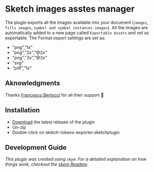 # Sketch images asstes manager

The plugin exports all the images available into your document (`images`, `fills images`, `symbol and symbol instances images`).
All the images are automatically added to a new page called `Exportable Assets` and set as exportable.
The Format export settings are set as:

-   "png","1x"
-   "png","2x","@2x"
-   "png","3x","@3x"
-   "svg"
-   "pdf","1x"

## Aknowledgments

Thanks [Francesco Bertocci](https://github.com/fbmore) for all their support :pray:

## Installation

-   [Download](../../releases/latest/download/sketch-images-assets-manager.sketchplugin.zip) the latest release of the plugin
-   Un-zip
-   Double-click on sketch-tokens-exporter.sketchplugin

## Development Guide

_This plugin was created using `skpm`. For a detailed explanation on how things work, checkout the [skpm Readme](https://github.com/skpm/skpm/blob/master/README.md)._
